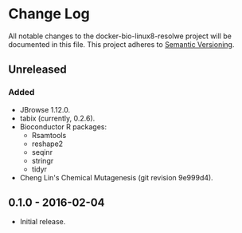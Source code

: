# Change Log
All notable changes to the docker-bio-linux8-resolwe project will be documented
in this file.
This project adheres to [Semantic Versioning](http://semver.org/).

## Unreleased

### Added

- JBrowse 1.12.0.
- tabix (currently, 0.2.6).
- Bioconductor R packages:
  - Rsamtools
  - reshape2
  - seqinr
  - stringr
  - tidyr
- Cheng Lin's Chemical Mutagenesis (git revision 9e999d4).

## 0.1.0 - 2016-02-04

- Initial release.

